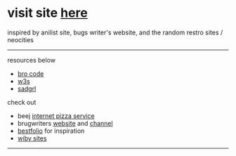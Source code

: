 # visit site [here](https://prinssk.github.io/profile/)

inspired by anilist site, bugs writer's website, and the random restro sites / neocities
***
resources below
- [bro code](https://www.youtube.com/channel/UC4SVo0Ue36XCfOyb5Lh1viQ)
- [w3s](https://www.w3schools.com/html/default.asp)
- [sadgrl](https://goblin-heart.net/sadgrl/learn/)

check out
- beej [internet pizza service](https://beej.us/pizza/)
- brugwriters [website](https://bugswriter.com/) and [channel](https://www.youtube.com/@bugswriter_)
- [bestfolio](https://www.bestfolios.com/home) for inspiration
- [wiby sites](https://wiby.me/)
***
